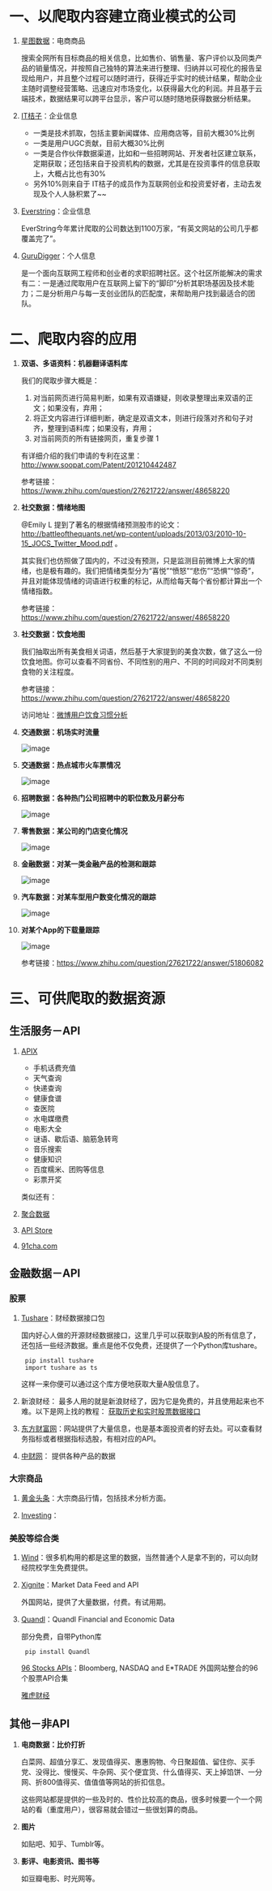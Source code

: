 # 一、以爬取内容建立商业模式的公司 #

1. [星图数据](http://www.syntun.com.cn)：电商商品

	搜索全网所有目标商品的相关信息，比如售价、销售量、客户评价以及同类产品的销量情况，并按照自己独特的算法来进行整理、归纳并以可视化的报告呈现给用户，并且整个过程可以随时进行，获得近乎实时的统计结果，帮助企业主随时调整经营策略、迅速应对市场变化，以获得最大化的利润。并且基于云端技术，数据结果可以跨平台显示，客户可以随时随地获得数据分析结果。
	
1. [IT桔子](https://www.itjuzi.com)：企业信息

	- 一类是技术抓取，包括主要新闻媒体、应用商店等，目前大概30%比例
	- 一类是用户UGC贡献，目前大概30%比例
	- 一类是合作伙伴数据渠道，比如和一些招聘网站、开发者社区建立联系，	定期获取；还包括来自于投资机构的数据，尤其是在投资事件的信息获取上，大概占比也有30%
	- 另外10%则来自于 IT桔子的成员作为互联网创业和投资爱好者，主动去发现及个人人脉积累了~~
	
1. [Everstring](http://www.everstring.com)：企业信息

	EverString今年累计爬取的公司数达到1100万家，“有英文网站的公司几乎都覆盖完了”。

1. [GuruDigger](https://gurudigger.com)：个人信息

	是一个面向互联网工程师和创业者的求职招聘社区。这个社区所能解决的需求有二：一是通过爬取用户在互联网上留下的“脚印”分析其职场基因及技术能力；二是分析用户与每一支创业团队的匹配度，来帮助用户找到最适合的团队。
	


# 二、爬取内容的应用 #

1. **双语、多语资料：机器翻译语料库**


	我们的爬取步骤大概是：
 
	1. 对当前网页进行简易判断，如果有双语嫌疑，则收录整理出来双语的正文；如果没有，弃用；
	2. 将正文内容进行详细判断，确定是双语文本，则进行段落对齐和句子对齐，整理到语料库；如果没有，弃用；
	3. 对当前网页的所有链接网页，重复步骤 1
	
	有详细介绍的我们申请的专利在这里：http://www.soopat.com/Patent/201210442487
	
	参考链接：https://www.zhihu.com/question/27621722/answer/48658220


1. **社交数据：情绪地图**
	
	@Emily L 提到了著名的根据情绪预测股市的论文：http://battleofthequants.net/wp-content/uploads/2013/03/2010-10-15_JOCS_Twitter_Mood.pdf 。
	
	其实我们也仿照做了国内的，不过没有预测，只是监测目前微博上大家的情绪，也是极有趣的。我们把情绪类型分为“喜悦”“愤怒”“悲伤”“恐惧”“惊奇”，并且对能体现情绪的词语进行权重的标记，从而给每天每个省份都计算出一个情绪指数。
	
	参考链接：https://www.zhihu.com/question/27621722/answer/48658220
	
1. **社交数据：饮食地图**
	
	我们抽取出所有美食相关词语，然后基于大家提到的美食次数，做了这么一份饮食地图。你可以查看不同省份、不同性别的用户、不同的时间段对不同类别食物的关注程度。
	
	参考链接：https://www.zhihu.com/question/27621722/answer/48658220
	
	访问地址：[微博用户饮食习惯分析](http://ys.8wss.com)
	
1. **交通数据：机场实时流量**

	![image](https://pic3.zhimg.com/adbee8589f03b1f4edd58e6c80a82fe6_b.jpg)

1. **交通数据：热点城市火车票情况**
	
	![image](https://pic1.zhimg.com/47e2545e510ccce3d6a31827f1755c34_b.jpg)

1. **招聘数据：各种热门公司招聘中的职位数及月薪分布**

	![image](https://pic3.zhimg.com/8aa8fc1babe66f6a89e603a9ed7f60aa_b.jpg)

1. **零售数据：某公司的门店变化情况**
	
	![image](https://pic2.zhimg.com/cb19bace7864b680b325203ebe5ce71d_b.jpg)

1. **金融数据：对某一类金融产品的检测和跟踪**
	
	![image](https://pic2.zhimg.com/49d24f9303436a786074734e23d1a3f9_b.jpg)

1. **汽车数据：对某车型用户数变化情况的跟踪**
	
	![image](https://pic3.zhimg.com/9c0eb28f3b5321578a9efa2cea7d49a2_b.jpg)

1. **对某个App的下载量跟踪**
	
	![image](https://pic1.zhimg.com/ace11806119acbe204b9193dfce2c378_b.jpg)

	参考链接：https://www.zhihu.com/question/27621722/answer/51806082
	
	

# 三、可供爬取的数据资源 #

## 生活服务－API ##

1. [APIX](http://www.apix.cn)
	
	* 	手机话费充值
	* 	天气查询
	* 	快递查询
	* 	健康食谱
	* 	查医院
	* 	水电媒缴费
	* 	电影大全
	* 	谜语、歇后语、脑筋急转弯
	* 	音乐搜索
	* 	健康知识
	* 	百度糯米、团购等信息
	* 	彩票开奖
	
	类似还有：
	
1.	[聚合数据](https://www.juhe.cn)
	
1. 	[API Store](http://apistore.baidu.com)

1.	[91cha.com](http://www.91cha.com)

## 金融数据－API ##

### 股票 ###
	
1. [Tushare](http://tushare.org/fundamental.html#id4)：财经数据接口包
	
	国内好心人做的开源财经数据接口，这里几乎可以获取到A股的所有信息了，还包括一些经济数据。重点是他不仅免费，还提供了一个Python库tushare。
	
		pip install tushare
		import tushare as ts
	
	这样一来你便可以通过这个库方便地获取大量A股信息了。	
		
1. 新浪财经：	最多人用的就是新浪财经了，因为它是免费的，并且使用起来也不难。以下是网上找的教程：
	[获取历史和实时股票数据接口](http://www.cnblogs.com/seacryfly/articles/stock.html)
	
1. [东方财富网](http://data.eastmoney.com/xuangu/#Yz1beWxubDAxKDF8MC4wNSldfHM9eWxubDAxKDF8MC4wNSl8c3Q9LTE=)：网站提供了大量信息，也是基本面投资者的好去处。可以查看财务指标或者根据指标选股，有相对应的API。
	
1. [中财网](http://data.cfi.cn/cfidata.aspx)：	提供各种产品的数据
			
### 大宗商品 ###
	
1. [黄金头条](http://www.goldtoutiao.com)：大宗商品行情，包括技术分析方面。
	
2. [Investing](http://www.investing.com)：
	
### 美股等综合类 ###
	
1. [Wind](http://www.wind.com.cn)：很多机构用的都是这里的数据，当然普通个人是拿不到的，可以向财经院校学生免费提供。
	
1. [Xignite](http://www.xignite.com)：Market Data Feed and API

	外国网站，提供了大量数据，付费。有试用期。
	
1. [Quandl](https://www.quandl.com)：Quandl Financial and Economic Data
	
	部分免费，自带Python库
		
		pip install Quandl
		
	[96 Stocks APIs](http://www.programmableweb.com/news/96-stocks-apis-bloomberg-nasdaq-and-etrade/2013/05/22)：Bloomberg, NASDAQ and E*TRADE
	外国网站整合的96个股票API合集
	
	[雅虎财经](http://finance.yahoo.com)

## 其他－非API ##
	
1. **电商数据：比价打折**
	
	白菜网、超值分享汇、发现值得买、惠惠购物、今日聚超值、留住你、买手党、没得比、慢慢买、牛杂网、买个便宜货、什么值得买、天上掉馅饼、一分网、折800值得买、值值值等网站的折扣信息。

	这些网站都是提供的一些及时的、性价比较高的商品，很多时候要一个一个网站的看（重度用户），很容易就会错过一些很划算的商品。
	
2. **图片**

	如贴吧、知乎、Tumblr等。
	
3. **影评、电影资讯、图书等** 

	如豆瓣电影、时光网等。
